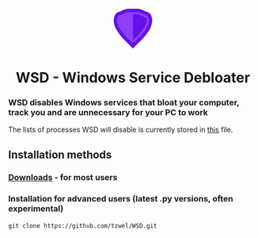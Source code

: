 <p align="center"> <img src="/images/logo.png" width="auto" height="80px" alt="WSD logo" /> </p>

<h1 align="center"> WSD - Windows Service Debloater </h1>

### WSD disables Windows services that bloat your computer, track you and are unnecessary for your PC to work
The lists of processes WSD will disable is currently stored in [this](https://github.com/tzwel/WSD/blob/main/src/WSDservices.py) file.

## Installation methods
### [Downloads](https://github.com/tzwel/WSD/releases) - for most users

### Installation for advanced users (latest .py versions, often experimental)
```shell
git clone https://github.com/tzwel/WSD.git
```
